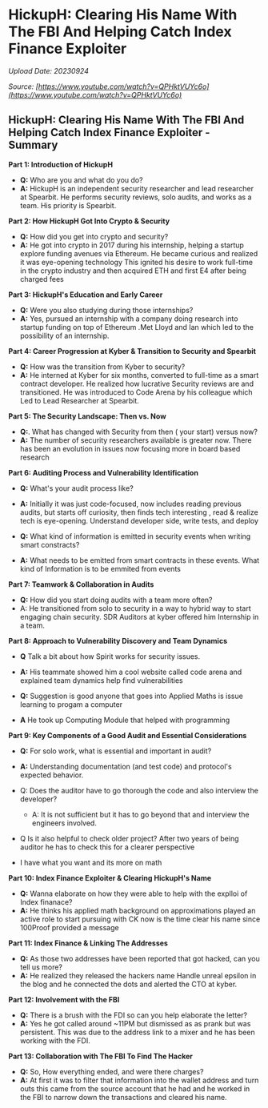# HickupH: Clearing His Name With The FBI And Helping Catch Index Finance Exploiter

*Upload Date: 20230924*

*Source: [https://www.youtube.com/watch?v=QPHktVUYc6o](https://www.youtube.com/watch?v=QPHktVUYc6o)*


## HickupH: Clearing His Name With The FBI And Helping Catch Index Finance Exploiter -  Summary

**Part 1: Introduction of HickupH**

*   **Q:** Who are you and what do you do?
*   **A:**  HickupH is an independent security researcher and lead researcher at Spearbit. He performs security reviews, solo audits, and works as a team. His priority is Spearbit.

**Part 2: How HickupH Got Into Crypto & Security**

*   **Q:** How did you get into crypto and security?
*   **A:**  He got into crypto in 2017 during his internship, helping a startup explore funding avenues via Ethereum. He became curious and realized it was eye-opening technology
 This ignited his desire to work full-time in the crypto industry and then acquired ETH and first E4 after being charged fees

**Part 3: HickupH's Education and Early Career**

*   **Q:**  Were you also studying during those internships?
*   **A:** Yes,  pursued an internship with a company doing research into startup funding on top of Ethereum .Met Lloyd and Ian which led to the possibility of an internship.

**Part 4: Career Progression at Kyber & Transition to Security and Spearbit**

*   **Q:** How was the transition from Kyber  to security?
*   **A:**  He interned at Kyber for six months, converted to full-time as a smart contract developer. He realized how lucrative Security reviews are and transitioned. He was introduced to Code Arena by his colleague which Led to Lead Researcher at Spearbit.

**Part 5: The Security Landscape: Then vs. Now**

*   **Q:**. What has changed with Security from then ( your start) versus now?
*   **A:**  The number of security researchers available is greater now. There has been an evolution in issues now focusing more in board based research

**Part 6: Auditing Process and Vulnerability Identification**

*   **Q:** What's your audit process like?
*   **A:** Initially it was just code-focused, now includes reading previous audits, but starts off curiosity, then finds tech interesting , read & realize tech is eye-opening. Understand developer side, write tests, and deploy

*   **Q:** What kind of information is emitted in security events when writing smart constracts?
*   **A:** What needs to be emitted from smart contracts in these events. What kind of Information is to be emmited from events

**Part 7: Teamwork & Collaboration in Audits**

*   **Q:** How did you start doing audits with a team more often?
* A: He transitioned from solo to security in a way to hybrid way to start engaging chain security. SDR Auditors at kyber offered him Internship in a team.

**Part 8: Approach to Vulnerability Discovery and Team Dynamics**

*   **Q** Talk a bit about how Spirit works for security issues.
*   **A:** His teammate showed him a cool website called code arena and explained team dynamics help find vulnerabilities

*   **Q:**  Suggestion is good anyone that goes into Applied Maths is issue learning to progam a computer
*   **A** He took up Computing Module that helped with programming

**Part 9: Key Components of a Good Audit and Essential Considerations**

*   **Q:** For solo work, what is essential and important in audit?
*   **A:** Understanding documentation (and test code) and protocol's expected behavior.

* Q: Does the auditor have to go thorough the code and also interview the developer?
  * A: It is not sufficient but it has to go beyond that and interview the engineers involved.

*  Q Is it also helpful to check older project?
After two years of being auditor he has to check this for a clearer perspective

* I have what you want and its more on math

**Part 10: Index Finance Exploiter &  Clearing HickupH's Name**

*   **Q:** Wanna elaborate on how they were able to help with the explloi of Index finanace?
*   **A:** He thinks his applied math background on approximations played an active role to start pursuing with CK now is the time clear his name since 100Proof provided a message

**Part 11: Index Finance & Linking The Addresses**

*   **Q:** As those two addresses have been reported that got hacked, can you tell us more?
*   **A:** He realized they released the hackers name Handle unreal epsilon in the blog and he connected the dots and alerted the CTO at kyber.

**Part 12: Involvement with the FBI**

*   **Q:** There is a brush with the FDI so can you help elaborate the letter?
*   **A:** Yes he got called around ~11PM but dismissed as as prank but was persistent. This was due to the address link to a mixer and he has been working with the FDI.

**Part 13: Collaboration with The FBI To Find The Hacker**

*   **Q:** So, How everything ended, and were there charges?
*   **A:** At first it was to filter that information into the wallet address and turn outs this came from the source account that he had and he worked in the FBI to narrow down the transactions and cleared his name.